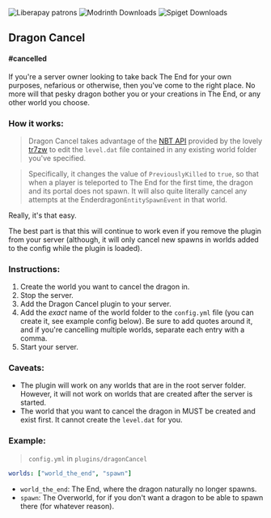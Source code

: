 <img alt="Liberapay patrons" src="https://img.shields.io/liberapay/patrons/sh0inx?link=https%3A%2F%2Fen.liberapay.com%2Fsh0inx%2F"> <img alt="Modrinth Downloads" src="https://img.shields.io/modrinth/dt/dragon-cancel?label=modrinth%20downloads&color=17b85a&link=https%3A%2F%2Fmodrinth.com%2Fplugin%2Fdragon-cancel"> <img alt="Spiget Downloads" src="https://img.shields.io/spiget/downloads/113210?label=spigot%20downloads&color=eb8f00&link=https%3A%2F%2Fwww.spigotmc.org%2Fresources%2Fdragon-cancel.113210%2F">

## Dragon Cancel
#### #cancelled

If you're a server owner looking to take back The End for your own purposes, nefarious or otherwise, then you've come to the right place. No more will that pesky dragon bother you or your creations in The End, or any other world you choose.

### How it works:

> Dragon Cancel takes advantage of the [NBT API](https://github.com/tr7zw/Item-NBT-API) provided by the lovely [tr7zw](https://github.com/tr7zw) to edit the ``level.dat`` file contained in any existing world folder you've specified. 

> Specifically, it changes the value of ``PreviouslyKilled`` to ``true``, so that when a player is teleported to The End for the first time, the dragon and its portal does not spawn. It will also quite literally cancel any attempts at the Enderdragon``EntitySpawnEvent`` in that world.

Really, it's that easy. 

The best part is that this will continue to work even if you remove the plugin from your server (although, it will only cancel new spawns in worlds added to the config while the plugin is loaded).

### Instructions:

1. Create the world you want to cancel the dragon in.
2. Stop the server.
3. Add the Dragon Cancel plugin to your server.
3. Add the *exact* name of the world folder to the ``config.yml`` file (you can create it, see example config below). Be sure to add quotes around it, and if you're cancelling multiple worlds, separate each entry with a comma.
4. Start your server.

### Caveats:

- The plugin will work on any worlds that are in the root server folder. However, it will not work on worlds that are created after the server is started.
- The world that you want to cancel the dragon in MUST be created and exist first. It cannot create the ``level.dat`` for you.

### Example:

> ``config.yml`` in ``plugins/dragonCancel``
```yaml
worlds: ["world_the_end", "spawn"]
```
- ``world_the_end``: The End, where the dragon naturally no longer spawns.
- ``spawn``: The Overworld, for if you don't want a dragon to be able to spawn there (for whatever reason).
